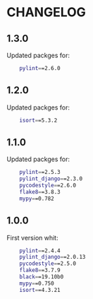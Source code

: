 # CHANGELOG

## 1.3.0

Updated packges for:

```bash
    pylint==2.6.0
```

## 1.2.0

Updated packges for:

```bash
    isort==5.3.2
```

## 1.1.0

Updated packges for:

```bash
    pylint==2.5.3
    pylint_django==2.3.0
    pycodestyle==2.6.0
    flake8==3.8.3
    mypy==0.782
```

## 1.0.0

First version whit:

```bash
    pylint==2.4.4
    pylint_django==2.0.13
    pycodestyle==2.5.0
    flake8==3.7.9
    black==19.10b0
    mypy==0.750
    isort==4.3.21
```
